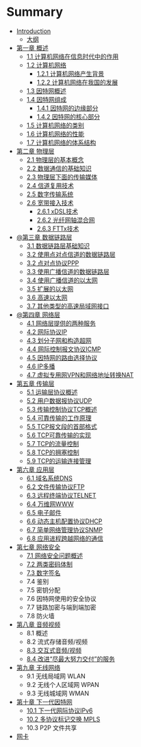 # Summary

* [Introduction](README.md)
  * [大纲](da-gang.md)
* [第一章 概述](chapter1.md)
  * [1.1 计算机网络在信息时代中的作用](11-ji-suan-ji-wang-luo-zai-xin-xi-shi-dai-zhong-de-zuo-yong.md)
  * [1.2 计算机网络](13-ji-suan-ji-wang-luo.md)
    * [1.2.1 计算机网络产生背景](13-ji-suan-ji-wang-luo/131-ji-suan-ji-wang-luo-chan-sheng-bei-jing.md)
    * [1.2.2 计算机网络在我国的发展](13-ji-suan-ji-wang-luo/132-ji-suan-ji-wang-luo-zai-wo-guo-de-fa-zhan.md)
  * [1.3 因特网概述](因特网概述.md)
  * [1.4 因特网组成](12-因特网组成.md)
    * [1.4.1 因特网的边缘部分](121-因特网的边缘部分.md)
    * [1.4.2 因特网的核心部分](122-因特网的核心部分.md)
  * [1.5 计算机网络的类别](13-计算机网络的类别.md)
  * [1.6 计算机网络的性能](14-计算机网络的性能.md)
  * [1.7 计算机网络的体系结构](15-计算机网络的体系结构.md)
* [第二章 物理层](di-er-zhang-wu-li-ceng.md)
  * [2.1 物理层的基本概念](21-物理层的基本概念.md)
  * [2.2 数据通信的基础知识](22-数据通信的基础知识.md)
  * [2.3 物理层下面的传输媒体](23-物理层下面的传输媒体.md)
  * [2.4 信道复用技术](24-信道复用技术.md)
  * [2.5 数字传输系统](25-数字传输系统.md)
  * [2.6 宽带接入技术](26-宽带接入技术.md)
    * [2.6.1 xDSL技术](261-xdsl技术.md)
    * [2.6.2 光纤网轴混合网](262-光纤网轴混合网.md)
    * [2.6.3 FTTx技术](263-fttx技术.md)
* [@第三章 数据链路层](di-san-zhang-shu-ju-lian-lu-ceng.md)
  * [3.1 数据链路层基础知识](di-san-zhang-shu-ju-lian-lu-ceng/31-shu-ju-lian-lu-ceng-ji-chu-zhi-shi.md)
  * [3.2 使用点对点信道的数据链路层](di-san-zhang-shu-ju-lian-lu-ceng/31-shi-yong-dian-dui-dian-xin-dao-de-shu-ju-lian-lu-ceng.md)
  * [3.2 点对点协议PPP](di-san-zhang-shu-ju-lian-lu-ceng/32-dian-dui-dian-xie-yi-ppp.md)
  * [3.3 使用广播信道的数据链路层](di-san-zhang-shu-ju-lian-lu-ceng/33-shi-yong-guang-bo-xin-dao-de-shu-ju-lian-lu-ceng.md)
  * [3.4 使用广播信道的以太网](di-san-zhang-shu-ju-lian-lu-ceng/34-shi-yong-guang-bo-xin-dao-de-yi-tai-wang.md)
  * [3.5 扩展的以太网](di-san-zhang-shu-ju-lian-lu-ceng/35-kuo-zhan-de-yi-tai-wang.md)
  * [3.6 高速以太网](di-san-zhang-shu-ju-lian-lu-ceng/36-gao-su-yi-tai-wang.md)
  * [3.7 其他类型的高速局域网接口](di-san-zhang-shu-ju-lian-lu-ceng/37-qi-ta-lei-xing-de-gao-su-ju-yu-wang-jie-kou.md)
* [@第四章 网络层](第四章-网络层.md)
  * [4.1 网络层提供的两种服务](41-网络层提供的两种服务.md)
  * [4.2 网际协议IP](42-wang-ji-xie-yi-ip.md)
  * [4.3 划分子网和构造超网](43-hua-fen-zi-wang-he-gou-zao-chao-wang.md)
  * [4.4 网际控制报文协议ICMP](44-wang-ji-kong-zhi-bao-wen-xie-yi-icmp.md)
  * [4.5 因特网的路由选择协议](yin-te-wang-de-lu-you-xuan-ze-xie-yi.md)
  * [4.6 IP多播](46-ipduo-bo.md)
  * [4.7 虚拟专用网VPN和网络地址转换NAT](47-xu-ni-zhuan-yong-wang-vpn-he-wang-luo-di-zhi-zhuan-huan-nat.md)
* [第五章 传输层](第五章-传输层.md)
  * [5.1 运输层协议概述](51-运输层协议概述.md)
  * [5.2 用户数据报协议UDP](52-yong-hu-shu-ju-bao-xie-yi-udp.md)
  * [5.3 传输控制协议TCP概述](53-chuan-shu-kong-zhi-xie-yi-tcp-gai-shu.md)
  * [5.4 可靠传输的工作原理](54-ke-kao-chuan-shu-de-gong-zuo-yuan-li.md)
  * [5.5 TCP报文段的首部格式](55-tcpbao-wen-duan-de-shou-bu-ge-shi.md)
  * [5.6 TCP可靠传输的实现](56-tcpke-kao-chuan-shu-de-shi-xian.md)
  * [5.7 TCP的流量控制](57-tcpde-liu-liang-kong-zhi.md)
  * [5.8 TCP的拥塞控制](58-tcpde-yong-sai-kong-zhi.md)
  * [5.9 TCP的运输连接管理](59-tcpde-yun-shu-lian-jie-guan-li.md)
* [第六章 应用层](di-liu-zhang-ying-yong-ceng.md)
  * [6.1 域名系统DNS](di-liu-zhang-ying-yong-ceng/61-yu-ming-xi-tong-dns.md)
  * [6.2 文件传输协议FTP](di-liu-zhang-ying-yong-ceng/62-wen-jian-chuan-shu-xie-yi.md)
  * [6.3 远程终端协议TELNET](di-liu-zhang-ying-yong-ceng/63-yuan-cheng-zhong-duan-xie-yi-telnet.md)
  * [6.4 万维网WWW](di-liu-zhang-ying-yong-ceng/64-wan-wei-wang-www.md)
  * [6.5 电子邮件](di-liu-zhang-ying-yong-ceng/65-dian-zi-you-jian.md)
  * [6.6 动态主机配置协议DHCP](di-liu-zhang-ying-yong-ceng/66-dong-tai-zhu-ji-pei-zhi-xie-yi-dhcp.md)
  * [6.7 简单网络管理协议SNMP](di-liu-zhang-ying-yong-ceng/67-jian-dan-wang-luo-guan-li-xie-yi-snmp.md)
  * [6.8 应用进程跨越网络的通信](di-liu-zhang-ying-yong-ceng/68-ying-yong-jin-cheng-kua-yue-wang-luo-de-tong-xin.md)
* [第七章 网络安全](di-qi-zhang-wang-luo-an-quan.md)
  * [7.1 网络安全问题概述](di-qi-zhang-wang-luo-an-quan/71-wang-luo-an-quan-wen-ti-gai-shu.md)
  * [7.2 两类密码体制](di-qi-zhang-wang-luo-an-quan/72-liang-lei-mi-ma-ti-zhi.md)
  * [7.3 数字签名](di-qi-zhang-wang-luo-an-quan/73-shu-zi-qian-ming.md)
  * 7.4 鉴别
  * 7.5 密钥分配
  * 7.6 因特网使用的安全协议
  * 7.7  链路加密与端到端加密
  * 7.8  防火墙
* [第八章 音频视频](di-ba-zhang-yin-pin-shi-pin.md)
  * 8.1  概述
  * 8.2  流式存储音频/视频
  * [8.3  交互式音频/视频](di-ba-zhang-yin-pin-shi-pin/83-jiao-hu-shi-yin-9891-shi-pin.md)
  * [8.4  改进“尽最大努力交付”的服务](di-ba-zhang-yin-pin-shi-pin/84-gai-jin-201c-jin-zui-da-nu-li-jiao-fu-201d-de-fu-wu.md)
* [第九章 无线网络](di-jiu-zhang-wu-xian-wang-luo.md)
  * 9.1  无线局域网 WLAN
  * 9.2  无线个人区域网 WPAN
  * 9.3 无线城域网 WMAN
* [第十章 下一代因特网](di-shi-zhang-xia-yi-dai-yin-te-wang.md)
  * [10.1 下一代网际协议IPv6](di-shi-zhang-xia-yi-dai-yin-te-wang/101-xia-yi-dai-wang-ji-xie-yi-ipv6.md)
  * [10.2  多协议标记交换 MPLS](di-shi-zhang-xia-yi-dai-yin-te-wang/102-duo-xie-yi-biao-ji-jiao-huan-mpls.md)
  * 10.3  P2P 文件共享
* [网卡](wang-qia.md)

